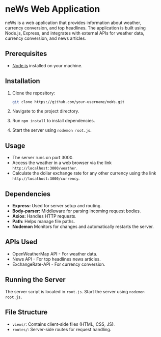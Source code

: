# neWs Web Application

neWs is a web application that provides information about weather, currency conversion, and top headlines. The application is built using Node.js, Express, and integrates with external APIs for weather data, currency conversion, and news articles.


## Prerequisites

- [Node.js](https://nodejs.org/) installed on your machine.

## Installation

1. Clone the repository:

   ```bash
   git clone https://github.com/your-username/neWs.git

2. Navigate to the project directory.
3. Run `npm install` to install dependencies.
4. Start the server using `nodemon root.js`.

## Usage
- The server runs on port 3000.
- Access the weather in a web browser via the link `http://localhost:3000/weather`.
- Calculate the dollar exchange rate for any other currency using the link `http://localhost:3000/currency`.

## Dependencies
- **Express:** Used for server setup and routing.
- **Body-parser:** Middleware for parsing incoming request bodies.
- **Axios:** Handles HTTP requests.
- **Path:** Helps manage file paths.
- **Nodemon** Monitors for changes and automatically restarts the server.

## APIs Used
- OpenWeatherMap API - For weather data.
- News API - For top headlines news articles.
- ExchangeRate-API - For currency conversion.

## Running the Server
The server script is located in `root.js`. Start the server using `nodemon root.js`.

## File Structure
- `views/`: Contains client-side files (HTML, CSS, JS).
- `routes/`: Server-side routes for request handling.
